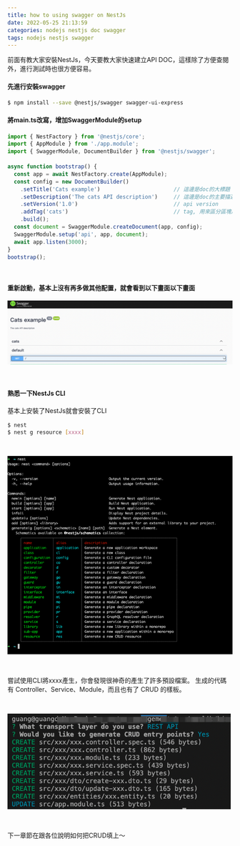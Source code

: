 ```yaml
---
title: how to using swagger on NestJs
date: 2022-05-25 21:13:59
categories: nodejs nestjs doc swagger
tags: nodejs nestjs swagger
---
```

前面有教大家安裝NestJs，今天要教大家快速建立API DOC，這樣除了方便查閱外，進行測試時也很方便容易。

#### 先進行安裝swagger
```sh
$ npm install --save @nestjs/swagger swagger-ui-express
```

#### 將main.ts改寫，增加SwaggerModule的setup
```js
import { NestFactory } from '@nestjs/core';
import { AppModule } from './app.module';
import { SwaggerModule, DocumentBuilder } from '@nestjs/swagger';

async function bootstrap() {
  const app = await NestFactory.create(AppModule);
  const config = new DocumentBuilder()
    .setTitle('Cats example')                       // 這邊是doc的大標題
    .setDescription('The cats API description')     // 這邊是doc的主要描述
    .setVersion('1.0')                              // api version
    .addTag('cats')                                 // tag, 用來區分區塊用
    .build();
  const document = SwaggerModule.createDocument(app, config);
  SwaggerModule.setup('api', app, document);
  await app.listen(3000);
}
bootstrap();
```

<br>

#### 重新啟動，基本上沒有再多做其他配置，就會看到以下畫面以下畫面
![label](how-to-using-swagger-on-NestJs/1.png)


<br>

#### 熟悉一下NestJs CLI
基本上安裝了NestJs就會安裝了CLI
```sh
$ nest 
$ nest g resource [xxxx]
```

<br>

![label](how-to-using-swagger-on-NestJs/2.png)

<br>

嘗試使用CLI將xxxx產生，你會發現很神奇的產生了許多預設檔案。
生成的代碼有 Controller、Service、Module，而且也有了 CRUD 的樣板。


<br>

![label](how-to-using-swagger-on-NestJs/3.png)


<br>

下一章節在跟各位說明如何把CRUD填上～
